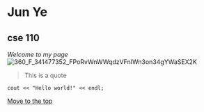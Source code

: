 # **Jun Ye**
## cse 110
*Welcome to my page*
![360_F_341477352_FPoRvWnWWqdzVFnIWn3on34gYWaSEX2K](https://user-images.githubusercontent.com/68622712/193485232-f1ca068f-fd40-4890-aeb1-d323f12279d8.jpg)

>This is a quote


```
cout << "Hello world!" << endl;

```
[Move to the top](https://jyip6.github.io/Lab-0-1/#cse-110)
